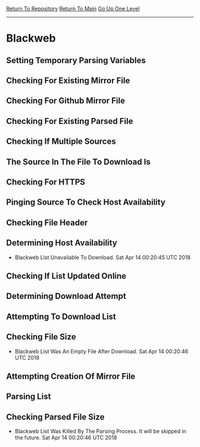 [Return To Repository](https://github.com/deathbybandaid/piholeparser/)
[Return To Main](https://github.com/deathbybandaid/piholeparser/blob/master/RecentRunLogs/Mainlog.md)
[Go Up One Level](https://github.com/deathbybandaid/piholeparser/blob/master/RecentRunLogs/TopLevelScripts/30-Processing-Blacklists.md)
____________________________________
# Blackweb
## Setting Temporary Parsing Variables
## Checking For Existing Mirror File
## Checking For Github Mirror File
## Checking For Existing Parsed File
## Checking If Multiple Sources
## The Source In The File To Download Is
## Checking For HTTPS
## Pinging Source To Check Host Availability
## Checking File Header
## Determining Host Availability
* Blackweb List Unavailable To Download. Sat Apr 14 00:20:45 UTC 2018
## Checking If List Updated Online
## Determining Download Attempt
## Attempting To Download List
## Checking File Size
* Blackweb List Was An Empty File After Download. Sat Apr 14 00:20:46 UTC 2018
## Attempting Creation Of Mirror File
## Parsing List
## Checking Parsed File Size
* Blackweb List Was Killed By The Parsing Process. It will be skipped in the future. Sat Apr 14 00:20:46 UTC 2018
